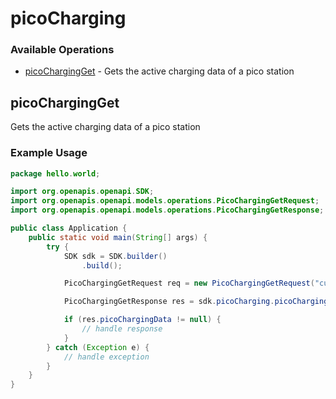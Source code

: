# picoCharging

### Available Operations

* [picoChargingGet](#picochargingget) - Gets the active charging data of a pico station

## picoChargingGet

Gets the active charging data of a pico station

### Example Usage

```java
package hello.world;

import org.openapis.openapi.SDK;
import org.openapis.openapi.models.operations.PicoChargingGetRequest;
import org.openapis.openapi.models.operations.PicoChargingGetResponse;

public class Application {
    public static void main(String[] args) {
        try {
            SDK sdk = SDK.builder()
                .build();

            PicoChargingGetRequest req = new PicoChargingGetRequest("cupiditate");            

            PicoChargingGetResponse res = sdk.picoCharging.picoChargingGet(req);

            if (res.picoChargingData != null) {
                // handle response
            }
        } catch (Exception e) {
            // handle exception
        }
    }
}
```
